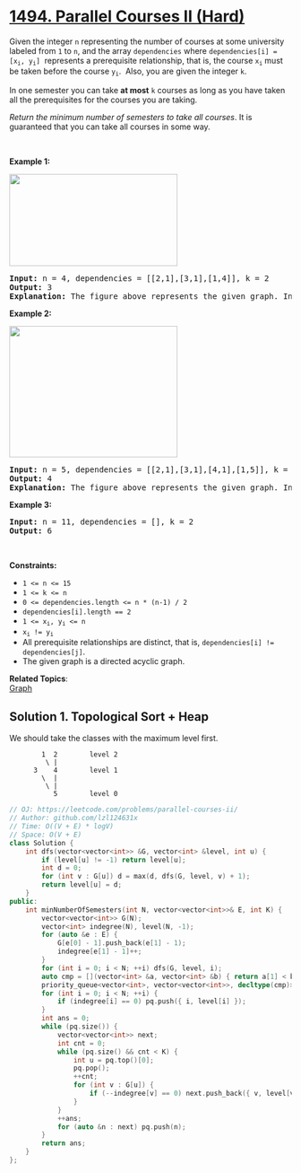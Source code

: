 # [1494. Parallel Courses II (Hard)](https://leetcode.com/problems/parallel-courses-ii/)

<p>Given the integer <code>n</code> representing the number of courses at some university labeled from <code>1</code> to <code>n</code>, and the array <code>dependencies</code> where <code>dependencies[i] = [x<sub>i</sub>, y<sub>i</sub>]</code> &nbsp;represents a prerequisite relationship, that is, the course <code>x<sub>i</sub></code>&nbsp;must be taken before the course <code>y<sub>i</sub></code>. &nbsp;Also, you are given the&nbsp;integer <code>k</code>.</p>

<p>In one semester you can take <strong>at most</strong> <code>k</code> courses as long as you have taken all the prerequisites for the courses you are taking.</p>

<p><em>Return the minimum number of semesters to take all courses</em>.&nbsp;It is guaranteed that you can take all courses in some way.</p>

<p>&nbsp;</p>
<p><strong>Example 1:</strong></p>

<p><strong><img alt="" src="https://assets.leetcode.com/uploads/2020/05/22/leetcode_parallel_courses_1.png" style="width: 300px; height: 164px;"></strong></p>

<pre><strong>Input:</strong> n = 4, dependencies = [[2,1],[3,1],[1,4]], k = 2
<strong>Output:</strong> 3 
<strong>Explanation:</strong> The figure above represents the given graph. In this case we can take courses 2 and 3 in the first semester, then take course 1 in the second semester and finally take course 4 in the third semester.
</pre>

<p><strong>Example 2:</strong></p>

<p><strong><img alt="" src="https://assets.leetcode.com/uploads/2020/05/22/leetcode_parallel_courses_2.png" style="width: 300px; height: 234px;"></strong></p>

<pre><strong>Input:</strong> n = 5, dependencies = [[2,1],[3,1],[4,1],[1,5]], k = 2
<strong>Output:</strong> 4 
<strong>Explanation:</strong> The figure above represents the given graph. In this case one optimal way to take all courses is: take courses 2 and 3 in the first semester and take course 4 in the second semester, then take course 1 in the third semester and finally take course 5 in the fourth semester.
</pre>

<p><strong>Example 3:</strong></p>

<pre><strong>Input:</strong> n = 11, dependencies = [], k = 2
<strong>Output:</strong> 6
</pre>

<p>&nbsp;</p>
<p><strong>Constraints:</strong></p>

<ul>
	<li><code>1 &lt;= n &lt;= 15</code></li>
	<li><code>1 &lt;= k &lt;= n</code></li>
	<li><code>0 &lt;=&nbsp;dependencies.length &lt;= n * (n-1) / 2</code></li>
	<li><code>dependencies[i].length == 2</code></li>
	<li><code>1 &lt;= x<sub>i</sub>, y<sub>i</sub>&nbsp;&lt;= n</code></li>
	<li><code>x<sub>i</sub> != y<sub>i</sub></code></li>
	<li>All prerequisite relationships are distinct, that is, <code>dependencies[i] != dependencies[j]</code>.</li>
	<li>The given graph is a directed acyclic graph.</li>
</ul>

**Related Topics**:  
[Graph](https://leetcode.com/tag/graph/)

## Solution 1. Topological Sort + Heap

We should take the classes with the maximum level first.

```
        1  2        level 2
         \ |
      3    4        level 1
        \  |
         \ |
           5        level 0
```

```cpp
// OJ: https://leetcode.com/problems/parallel-courses-ii/
// Author: github.com/lzl124631x
// Time: O((V + E) * logV)
// Space: O(V + E)
class Solution {
    int dfs(vector<vector<int>> &G, vector<int> &level, int u) {
        if (level[u] != -1) return level[u];
        int d = 0;
        for (int v : G[u]) d = max(d, dfs(G, level, v) + 1);
        return level[u] = d;
    }
public:
    int minNumberOfSemesters(int N, vector<vector<int>>& E, int K) {
        vector<vector<int>> G(N);
        vector<int> indegree(N), level(N, -1);
        for (auto &e : E) {
            G[e[0] - 1].push_back(e[1] - 1);
            indegree[e[1] - 1]++;
        }
        for (int i = 0; i < N; ++i) dfs(G, level, i);
        auto cmp = [](vector<int> &a, vector<int> &b) { return a[1] < b[1]; };
        priority_queue<vector<int>, vector<vector<int>>, decltype(cmp)> pq(cmp);
        for (int i = 0; i < N; ++i) {
            if (indegree[i] == 0) pq.push({ i, level[i] });
        }
        int ans = 0;
        while (pq.size()) {
            vector<vector<int>> next;
            int cnt = 0;
            while (pq.size() && cnt < K) {
                int u = pq.top()[0];
                pq.pop();
                ++cnt;
                for (int v : G[u]) {
                    if (--indegree[v] == 0) next.push_back({ v, level[v] });
                }
            }
            ++ans;
            for (auto &n : next) pq.push(n);
        }
        return ans;
    }
};
```